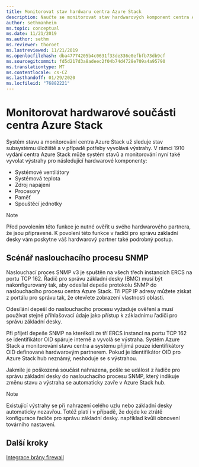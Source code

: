 ```yaml
---
title: Monitorovat stav hardwaru centra Azure Stack
description: Naučte se monitorovat stav hardwarových komponent centra Azure Stack.
author: sethmanheim
ms.topic: conceptual
ms.date: 11/21/2019
ms.author: sethm
ms.reviewer: thoroet
ms.lastreviewed: 11/21/2019
ms.openlocfilehash: dba47774205b4c0631f33de336e0efbfb73db9cf
ms.sourcegitcommit: fd5d217d3a8adeec2f04b74d4728e709a4a95790
ms.translationtype: MT
ms.contentlocale: cs-CZ
ms.lasthandoff: 01/29/2020
ms.locfileid: "76882221"
---
```

# <a name="monitor-azure-stack-hub-hardware-components"></a>Monitorovat hardwarové součásti centra Azure Stack

Systém stavu a monitorování centra Azure Stack už sleduje stav subsystému úložiště a v případě potřeby vyvolává výstrahy. V rámci 1910 vydání centra Azure Stack může systém stavů a monitorování nyní také vyvolat výstrahy pro následující hardwarové komponenty:

- Systémové ventilátory
- Systémová teplota
- Zdroj napájení
- Procesory
- Paměť
- Spouštěcí jednotky

> [!NOTE]
> Před povolením této funkce je nutné ověřit u svého hardwarového partnera, že jsou připravené. K povolení této funkce v řadiči pro správu základní desky vám poskytne váš hardwarový partner také podrobný postup.

## <a name="snmp-listener-scenario"></a>Scénář naslouchacího procesu SNMP

Naslouchací proces SNMP v3 je spuštěn na všech třech instancích ERCS na portu TCP 162. Řadič pro správu základní desky (BMC) musí být nakonfigurovaný tak, aby odesílal depeše protokolu SNMP do naslouchacího procesu centra Azure Stack. Tři PEP IP adresy můžete získat z portálu pro správu tak, že otevřete zobrazení vlastnosti oblasti.

Odesílání depeší do naslouchacího procesu vyžaduje ověření a musí používat stejné přihlašovací údaje jako přístup k základnímu řadiči pro správu základní desky.

Při přijetí depeše SNMP na kterékoli ze tří ERCS instancí na portu TCP 162 se identifikátor OID spáruje interně a vyvolá se výstraha. Systém Azure Stack a monitorování stavu centra a systému přijímá pouze identifikátory OID definované hardwarovým partnerem. Pokud je identifikátor OID pro Azure Stack hub neznámý, neshoduje se s výstrahou.

Jakmile je poškozená součást nahrazena, pošle se událost z řadiče pro správu základní desky do naslouchacího procesu SNMP, který indikuje změnu stavu a výstraha se automaticky zavře v Azure Stack hub.

> [!NOTE]
> Existující výstrahy se při nahrazení celého uzlu nebo základní desky automaticky nezavřou. Totéž platí i v případě, že dojde ke ztrátě konfigurace řadiče pro správu základní desky. například kvůli obnovení továrního nastavení.

## <a name="next-steps"></a>Další kroky

[Integrace brány firewall](azure-stack-firewall.md)
